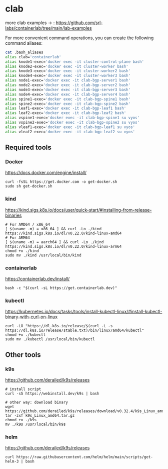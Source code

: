 # clab
 more clab examples -> : https://github.com/srl-labs/containerlab/tree/main/lab-examples

For more convenient command operations, you can create the following command aliases:
```bash 
cat .bash_aliases 
alias clab='containerlab'
alias knode1-exec='docker exec -it cluster-control-plane bash'
alias knode2-exec='docker exec -it cluster-worker bash'
alias knode3-exec='docker exec -it cluster-worker2 bash'
alias knode4-exec='docker exec -it cluster-worker3 bash'
alias node1-exec='docker exec -it clab-bgp-server1 bash'
alias node2-exec='docker exec -it clab-bgp-server2 bash'
alias node3-exec='docker exec -it clab-bgp-server3 bash'
alias node4-exec='docker exec -it clab-bgp-server4 bash'
alias spine1-exec='docker exec -it clab-bgp-spine1 bash'
alias spine2-exec='docker exec -it clab-bgp-spine2 bash'
alias leaf1-exec='docker exec -it clab-bgp-leaf1 bash'
alias leaf2-exec='docker exec -it clab-bgp-leaf2 bash'
alias vspine1-exec='docker exec -it clab-bgp-spine1 su vyos'
alias vspine2-exec='docker exec -it clab-bgp-spine2 su vyos'
alias vleaf1-exec='docker exec -it clab-bgp-leaf1 su vyos'
alias vleaf2-exec='docker exec -it clab-bgp-leaf2 su vyos'
```


## Required tools
### Docker
https://docs.docker.com/engine/install/
```shell
curl -fsSL https://get.docker.com -o get-docker.sh
sudo sh get-docker.sh
```

### kind
https://kind.sigs.k8s.io/docs/user/quick-start/#installing-from-release-binaries
```shell
# For AMD64 / x86_64
[ $(uname -m) = x86_64 ] && curl -Lo ./kind https://kind.sigs.k8s.io/dl/v0.22.0/kind-linux-amd64
# For ARM64
[ $(uname -m) = aarch64 ] && curl -Lo ./kind https://kind.sigs.k8s.io/dl/v0.22.0/kind-linux-arm64
chmod +x ./kind
sudo mv ./kind /usr/local/bin/kind
```

### containerlab
https://containerlab.dev/install/
```shell
bash -c "$(curl -sL https://get.containerlab.dev)"
```

### kubectl
https://kubernetes.io/docs/tasks/tools/install-kubectl-linux/#install-kubectl-binary-with-curl-on-linux
```shell
curl -LO "https://dl.k8s.io/release/$(curl -L -s https://dl.k8s.io/release/stable.txt)/bin/linux/amd64/kubectl"
chmod +x ./kubectl
sudo mv ./kubectl /usr/local/bin/kubectl
```


## Other tools

### k9s
https://github.com/derailed/k9s/releases
```shell
# install script
curl -sS https://webinstall.dev/k9s | bash

# other way: download binary
wget https://github.com/derailed/k9s/releases/download/v0.32.4/k9s_Linux_amd64.tar.gz
tar -zxf k9s_Linux_amd64.tar.gz
chmod +x ./k9s
mv ./k9s /usr/local/bin/k9s
```

### helm
https://github.com/derailed/k9s/releases
```shell
curl https://raw.githubusercontent.com/helm/helm/main/scripts/get-helm-3 | bash
```
